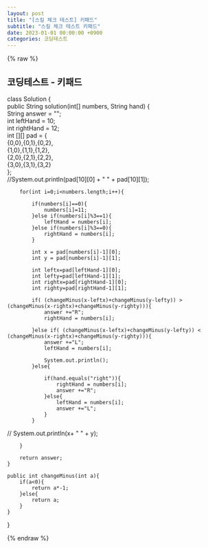 ```yaml
---
layout: post
title: "[스킬 체크 테스트] 키패드"
subtitle: "스킬 체크 테스트 키패드"
date: 2023-01-01 00:00:00 +0900
categories: 코딩테스트
---
```

{% raw %}
## 코딩테스트 - 키패드  
  
class Solution {  
    public String solution(int[] numbers, String hand) {  
        String answer = "";  
        int leftHand = 10;  
        int rightHand = 12;  
        int [][] pad = {  
            {0,0},{0,1},{0,2},  
            {1,0},{1,1},{1,2},  
            {2,0},{2,1},{2,2},  
            {3,0},{3,1},{3,2}  
        };  
        //System.out.println(pad[10][0] + " " + pad[10][1]);  
  
        for(int i=0;i<numbers.length;i++){  
  
            if(numbers[i]==0){  
                numbers[i]=11;  
            }else if(numbers[i]%3==1){  
                leftHand = numbers[i];  
            }else if(numbers[i]%3==0){  
                rightHand = numbers[i];  
            }  
  
            int x = pad[numbers[i]-1][0];  
            int y = pad[numbers[i]-1][1];  
  
            int leftx=pad[leftHand-1][0];  
            int lefty=pad[leftHand-1][1];  
            int rightx=pad[rightHand-1][0];  
            int righty=pad[rightHand-1][1];  
  
            if( (changeMinus(x-leftx)+changeMinus(y-lefty)) > (changeMinus(x-rightx)+changeMinus(y-righty))){  
                answer +="R";  
                rightHand = numbers[i];  
  
            }else if( (changeMinus(x-leftx)+changeMinus(y-lefty)) < (changeMinus(x-rightx)+changeMinus(y-righty))){  
                answer +="L";  
                leftHand = numbers[i];  
  
                System.out.println();  
            }else{  
  
                if(hand.equals("right")){  
                    rightHand = numbers[i];  
                    answer +="R";  
                }else{  
                    leftHand = numbers[i];  
                    answer +="L";  
                }  
            }  
  
//            System.out.println(x+ " " + y);  
  
        }  
  
        return answer;  
    }  
  
    public int changeMinus(int a){  
        if(a<0){  
            return a*-1;  
        }else{  
            return a;  
        }  
    }  
}  

{% endraw %}
